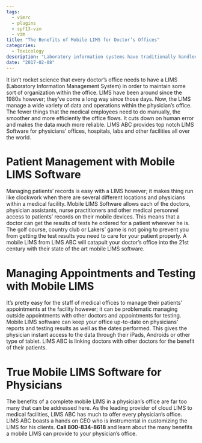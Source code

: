```yaml
---
tags:
  - vimrc
  - plugins
  - spf13-vim
  - vim
title: "The Benefits of Mobile LIMS for Doctor’s Offices"
categories:
  - Toxicology
description: "Laboratory information systems have traditionally handled only the management and "
date: "2017-02-08"
---
```


It isn’t rocket science that every doctor’s office needs to have a LIMS (Laboratory Information Management System) in order to maintain some sort of organization within the office. LIMS have been around since the 1980s however; they’ve come a long way since those days. Now, the LIMS manage a wide variety of data and operations within the physician’s office. The fewer things that the medical employees need to do manually, the smoother and more efficiently the office flows. It cuts down on human error and makes the data much more reliable. LIMS ABC provides top notch LIMS Software for physicians’ offices, hospitals, labs and other facilities all over the world.

 

# Patient Management with Mobile LIMS Software

Managing patients’ records is easy with a LIMS however; it makes thing run like clockwork when there are several different locations and physicians within a medical facility. Mobile LIMS Software allows each of the doctors, physician assistants, nurse practitioners and other medical personnel access to patients’ records on their mobile devices. This means that a doctor can get the results of tests he ordered for a patient wherever he is. The golf course, country club or Lakers’ game is not going to prevent you from getting the test results you need to care for your patient properly. A mobile LIMS from LIMS ABC will catapult your doctor’s office into the 21st century with their state of the art mobile LIMS software.

# Managing Appointments and Testing with Mobile LIMS

It’s pretty easy for the staff of medical offices to manage their patients’ appointments at the facility however; it can be problematic managing outside appointments with other doctors and appointments for testing. Mobile LIMS software can keep your office up-to-date on physicians’ reports and testing results as well as the dates performed. This gives the physician instant access to the data through their iPads, Androids or other type of tablet. LIMS ABC is linking doctors with other doctors for the benefit of their patients.

# True Mobile LIMS Software for Physicians

The benefits of a complete mobile LIMS in a physician’s office are far too many that can be addressed here. As the leading provider of cloud LIMS to medical facilities, LIMS ABC has much to offer every physician’s office. LIMS ABC boasts a hands on CEO who is instrumental in customizing the LIMS for his clients. **Call 800-834-8618** and learn about the many benefits a mobile LIMS can provide to your physician’s office.
